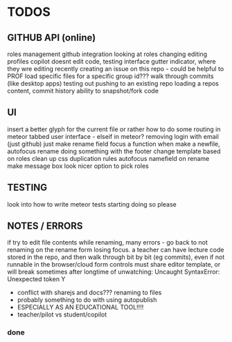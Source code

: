 TODOS
=====

## GITHUB API (online)

roles management
github integration
looking at roles
    changing editing profiles
    copilot doesnt edit code, testing interface
gutter indicator, where they wre editing recently
creating an issue on this repo - could be helpful to PROF
load specific files for a specific group id???
walk through commits (like desktop apps)
testing out pushing to an existing repo
loading a repos content, commit history
ability to snapshot/fork code

## UI

insert a better glyph for the current file
or rather how to do some routing in meteor
tabbed user interface - elseif in meteor?
removing login with email (just github)
just make rename field focus a function
when make a newfile, autofocus rename
doing something with the footer
change template based on roles
clean up css duplication rules
autofocus namefield on rename
make message box look nicer
option to pick roles

## TESTING

look into how to write meteor tests
starting doing so please

## NOTES / ERRORS

if try to edit file contents while renaming, many errors - go back to not
renaming on the rename form losing focus. a teacher can have lecture code
stored in the repo, and then walk through bit by bit (eg commits), even if not
runnable in the browser/cloud form controls must share editor template, or will
break sometimes after longtime of unwatching: Uncaught SyntaxError: Unexpected
token Y

- conflict with sharejs and docs??? renaming to files
- probably something to do with using autopublish
- ESPECIALLY AS AN EDUCATIONAL TOOL!!!!
- teacher/pilot vs student/copilot

### done

<!--
have a link to rename or edit the project files...
make login info pop to the left | align it right
deleting and renaming button (NOW DOES) work
remove autopublish, p/s specific datasets
have partially curved border, lower ace
make prompt to open new file on close
color rename/delete buttons on hover
squash preforked git history
make the chat list nicer
-->
